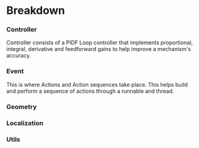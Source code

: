# Breakdown

### Controller
Controller consists of a PIDF Loop controller that implements proportional, integral, derivative and feedforward gains to help improve a mechanism's accuracy.

### Event
This is where Actions and Action sequences take place. This helps build and perform a sequence of actions through a runnable and thread.

### Geometry

### Localization

### Utils

